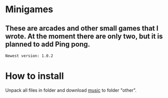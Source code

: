# Minigames
These are arcades and other small games that I wrote. At the moment there are only two, but it is planned to add Ping pong.
---
`Newest version: 1.0.2`

How to install
=====================
Unpack all files in folder and download [music](https://drive.google.com/open?id=1IumFXr8ad1uYC6iPsBjOCfiDrXN2U3Sn) to folder "other".

